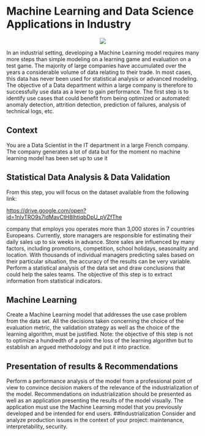 # Machine Learning and Data Science Applications in Industry

<p align="center">
  <img src="https://github.com/firmai/industry-machine-learning/raw/master/assets/industry.png">
</p>

In an industrial setting, developing a Machine Learning model requires many more steps than simple modeling on a learning game and evaluation on a test game. The majority of large companies have accumulated over the years a considerable volume of data relating to their trade. In most cases, this data has never been used for statistical analysis or advanced modeling. The objective of a Data department within a large company is therefore to successfully use data as a lever to gain performance. The first step is to identify use cases that could benefit from being optimized or automated: anomaly detection, attrition detection, prediction of failures, analysis of technical logs, etc.

## Context
You are a Data Scientist in the IT department in a large French company. The company generates a lot of data but for the moment no machine learning model has been set up to use it

## Statistical Data Analysis & Data Validation
From this step, you will focus on the dataset available from the following link:

https://drive.google.com/open?id=1nlyTRO9s7ldMavCtH8lhtiqbDpU_pVZfThe 

company that employs you operates more than 3,000 stores in 7 countries Europeans. Currently, store managers are responsible for estimating their daily sales up to six weeks in advance. Store sales are influenced by many factors, including promotions, competition, school holidays, seasonality and location. With thousands of individual managers predicting sales based on their particular situation, the accuracy of the results can be very variable.
Perform a statistical analysis of the data set and draw conclusions that could help the sales teams. The objective of this step is to extract information from statistical indicators.

## Machine Learning
Create a Machine Learning model that addresses the use case problem from the data set. All the decisions taken concerning the choice of the evaluation metric, the validation strategy as well as the choice of the learning algorithm, must be justified. Note: the objective of this step is not to optimize a hundredth of a point the loss of the learning algorithm but to establish an argued methodology and put it into practice.
## Presentation of results & Recommendations

Perform a performance analysis of the model from a professional point of view to convince decision makers of the relevance of the industrialization of the model. Recommendations on industrialization should be presented as well as an application presenting the results of the model visually. The application must use the Machine Learning model that you previously developed and be intended for end users.
##Industrialization
Consider and analyze production issues in the context of your project: maintenance, interpretability, security.




